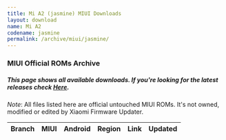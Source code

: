 ```yaml
---
title: Mi A2 (jasmine) MIUI Downloads
layout: download
name: Mi A2
codename: jasmine
permalink: /archive/miui/jasmine/
---
```

### MIUI Official ROMs Archive
##### This page shows all available downloads. If you're looking for the latest releases check [Here](/miui/jasmine/).
*Note*: All files listed here are official untouched MIUI ROMs. It's not owned, modified or edited by Xiaomi Firmware Updater.

<div class="table-responsive-md" id="table-wrapper">
<table id="miui" class="display dt-responsive compact table table-striped table-hover table-sm">
    <thead class="thead-dark">
        <tr>
            <th>Branch</th>
            <th>MIUI</th>
            <th>Android</th>
            <th>Region</th>
            <th>Link</th>
            <th>Updated</th>
        </tr>
    </thead>
    <script>loadMiuiArchive('jasmine')</script>
</table>
</div>

